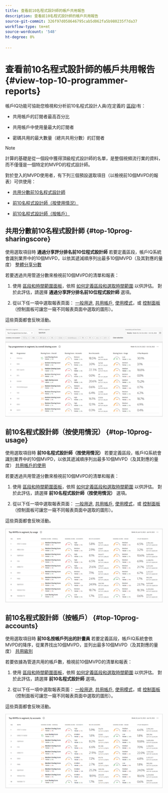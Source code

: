 ```yaml
---
title: 查看前10名程式設計師的帳戶共用報告
description: 查看前10名程式設計師的帳戶共用報告
source-git-commit: 326f97d058646795cab5d062fa5b980235f7da37
workflow-type: tm+mt
source-wordcount: '548'
ht-degree: 0%

---
```


# 查看前10名程式設計師的帳戶共用報告 {#view-top-10-programmer-reports}

帳戶IQ功能可協助您檢視和分析前10名程式設計人員(在定義的 [區段](/help/AccountIQ/product-concepts.md#segmet-def))有：

* 共用帳戶的訂閱者最高百分比

* 共用帳戶中使用量最大的訂閱者

* 密碼共用的最大數量（總共共用分數）的訂閱者

>[!NOTE]
>
>計算的基礎是從一個段中獲得頂級程式設計師的名單，是整個視頻流行業的資料，而不僅僅是一個特定的MVPD的程式設計師。

<!--
>[!NOTE]
>
>Only the MVPDs that have a minimum of 50,000 active subscriber accounts are considered to obtain these reports.
-->

對於登入的MVPD使用者，有下列三個預設選取項目（以檢視前10個MVPD的報表）可供使用：

* [共用分數前10名程式設計師](#top-10prog-sharingscore)

* [前10名程式設計師（按使用情況）](#top-10prog-usage)

* [前10名程式設計師（按帳戶）](#top-10prog-accounts)

## 共用分數前10名程式設計師 {#top-10prog-sharingscore}

使用選取項目時 **通過分享評分排名前10位程式設計師** 若要定義區段，帳戶IQ系統會識別業界中的10個MVPD，以依其遞減順序列出最多10個MVPD（及其對應的量度） [整體分享分數](/help/AccountIQ/product-concepts.md#overall-sharing-score)

若要透過共用管道分數來檢視前10個MVPD的清單和報表：

1. 使用 [區段和時間範圍面板](/help/AccountIQ/segments-timeframe.md)，依照 [如何定義區段和選取時間範圍](/help/AccountIQ/howto-select-segment-timeframe.md) 以供評估。 對於此評估，請選擇 **通過分享評分排名前10位程式設計師** 選項。

1. 從以下任一項中選取報表頁面： [一般用途](/help/AccountIQ/general-usage-reports.md), [共用帳戶](/help/AccountIQ/shared-acc-reports.md), [使用模式](/help/AccountIQ/usage-patterns.md)，或 [控制面板](/help/AccountIQ/dashboard.md) （控制面板可讓您一窺不同報表頁面中選取的圖形）。

這些頁面都會反映活動。

![](assets/top-ten-prog-overallscore.png)

## 前10名程式設計師（按使用情況） {#top-10prog-usage}

使用選取項目時 **前10名程式設計師（按使用情況）** 若要定義區段，帳戶IQ系統會識別業界中的10個MVPD，以依其遞減順序列出最多10個MVPD（及其對應的量度） [共用帳戶的使用](/help/AccountIQ/product-concepts.md)

若要透過共用管道分數來檢視前10個MVPD的清單和報表：

1. 使用 [區段和時間範圍面板](/help/AccountIQ/segments-timeframe.md)，依照 [如何定義區段和選取時間範圍](/help/AccountIQ/howto-select-segment-timeframe.md) 以供評估。 對於此評估，請選擇 **前10名程式設計師（按使用情況）** 選項。

1. 從以下任一項中選取報表頁面： [一般用途](/help/AccountIQ/general-usage-reports.md), [共用帳戶](/help/AccountIQ/shared-acc-reports.md), [使用模式](/help/AccountIQ/usage-patterns.md)，或 [控制面板](/help/AccountIQ/dashboard.md) （控制面板可讓您一窺不同報表頁面中選取的圖形）。

這些頁面都會反映活動。

![](assets/top-ten-mvpds-usage.png)

## 前10名程式設計師（按帳戶） {#top-10prog-accounts}

使用選取項目時 **前10名按帳戶列出的計畫員** 若要定義區段，帳戶IQ系統會依MVPD的降序，從業界找出10個MVPD，並列出最多10個MVPD（及其對應的量度） [共用級別](/help/AccountIQ/product-concepts.md)

若要依據為管道共用的帳戶數，檢視前10個MVPD的清單和報表：

1. 使用 [區段和時間範圍面板](/help/AccountIQ/segments-timeframe.md)，依照 [如何定義區段和選取時間範圍](/help/AccountIQ/howto-select-segment-timeframe.md) 以供評估。 對於此評估，請選擇 **前10名程式設計師** 選項。

1. 從以下任一項中選取報表頁面： [一般用途](/help/AccountIQ/general-usage-reports.md), [共用帳戶](/help/AccountIQ/shared-acc-reports.md), [使用模式](/help/AccountIQ/usage-patterns.md)，或 [控制面板](/help/AccountIQ/dashboard.md) （控制面板可讓您一窺不同報表頁面中選取的圖形）。

這些頁面都會反映活動。

![](assets/top-ten-mvpds-accounts.png)
